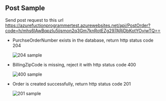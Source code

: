 ## Post Sample

Send post request to this url  
    https://azurefuctionprogrammertest.azurewebsites.net/api/PostOrder?code=h/mhs6lAwBqpzIu5jjsmon2q3Gm7knRotEZg297ARjDbKotYOvjwTQ==
    
- PurchseOrderNumber exists in the database, return http status code 204

    ![204 sample](image/204.png)

- BillingZipCode is missing, reject it with http status code 400

    ![400 sample](image/400.png)

- Order is created successfully, return http status code 201

    ![201 sample](image/201.png)

